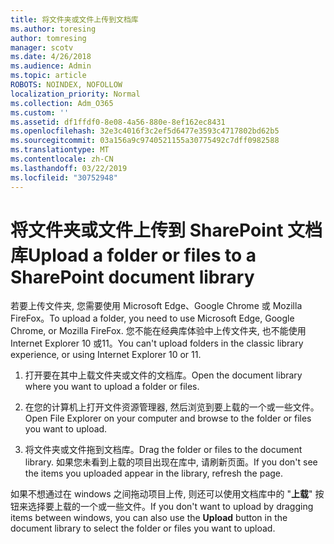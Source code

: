 ```yaml
---
title: 将文件夹或文件上传到文档库
ms.author: toresing
author: tomresing
manager: scotv
ms.date: 4/26/2018
ms.audience: Admin
ms.topic: article
ROBOTS: NOINDEX, NOFOLLOW
localization_priority: Normal
ms.collection: Adm_O365
ms.custom: ''
ms.assetid: df1ffdf0-8e08-4a56-880e-8ef162ec8431
ms.openlocfilehash: 32e3c4016f3c2ef5d6477e3593c4717802bd62b5
ms.sourcegitcommit: 03a156a9c9740521155a30775492c7dff0982588
ms.translationtype: MT
ms.contentlocale: zh-CN
ms.lasthandoff: 03/22/2019
ms.locfileid: "30752948"
---
```

# <a name="upload-a-folder-or-files-to-a-sharepoint-document-library"></a><span data-ttu-id="bc4ac-102">将文件夹或文件上传到 SharePoint 文档库</span><span class="sxs-lookup"><span data-stu-id="bc4ac-102">Upload a folder or files to a SharePoint document library</span></span>

<span data-ttu-id="bc4ac-103">若要上传文件夹, 您需要使用 Microsoft Edge、Google Chrome 或 Mozilla FireFox。</span><span class="sxs-lookup"><span data-stu-id="bc4ac-103">To upload a folder, you need to use Microsoft Edge, Google Chrome, or Mozilla FireFox.</span></span> <span data-ttu-id="bc4ac-104">您不能在经典库体验中上传文件夹, 也不能使用 Internet Explorer 10 或11。</span><span class="sxs-lookup"><span data-stu-id="bc4ac-104">You can't upload folders in the classic library experience, or using Internet Explorer 10 or 11.</span></span>
  
1. <span data-ttu-id="bc4ac-105">打开要在其中上载文件夹或文件的文档库。</span><span class="sxs-lookup"><span data-stu-id="bc4ac-105">Open the document library where you want to upload a folder or files.</span></span>
    
2. <span data-ttu-id="bc4ac-106">在您的计算机上打开文件资源管理器, 然后浏览到要上载的一个或一些文件。</span><span class="sxs-lookup"><span data-stu-id="bc4ac-106">Open File Explorer on your computer and browse to the folder or files you want to upload.</span></span>
    
3. <span data-ttu-id="bc4ac-107">将文件夹或文件拖到文档库。</span><span class="sxs-lookup"><span data-stu-id="bc4ac-107">Drag the folder or files to the document library.</span></span> <span data-ttu-id="bc4ac-108">如果您未看到上载的项目出现在库中, 请刷新页面。</span><span class="sxs-lookup"><span data-stu-id="bc4ac-108">If you don't see the items you uploaded appear in the library, refresh the page.</span></span> 
    
<span data-ttu-id="bc4ac-109">如果不想通过在 windows 之间拖动项目上传, 则还可以使用文档库中的 "**上载**" 按钮来选择要上载的一个或一些文件。</span><span class="sxs-lookup"><span data-stu-id="bc4ac-109">If you don't want to upload by dragging items between windows, you can also use the **Upload** button in the document library to select the folder or files you want to upload.</span></span> 
  

